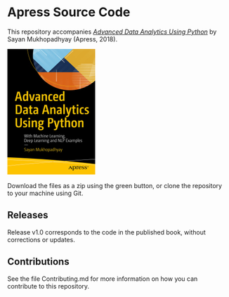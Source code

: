 # Apress Source Code

This repository accompanies [*Advanced Data Analytics Using Python*](https://www.apress.com/9781484234495) by Sayan Mukhopadhyay (Apress, 2018).

[comment]: #cover
![Cover image](9781484234495.jpg)

Download the files as a zip using the green button, or clone the repository to your machine using Git.

## Releases

Release v1.0 corresponds to the code in the published book, without corrections or updates.

## Contributions

See the file Contributing.md for more information on how you can contribute to this repository.